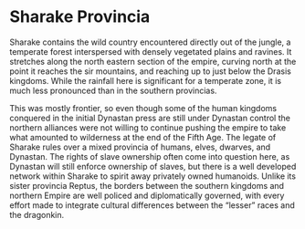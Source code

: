 # Sharake Provincia

Sharake contains the wild country encountered directly out of the jungle, a temperate forest interspersed with densely vegetated plains and ravines. It stretches along the north eastern section of the empire, curving north at the point it reaches the sir mountains, and reaching up to just below the Drasis kingdoms. While the rainfall here is significant for a temperate zone, it is much less pronounced than in the southern provincias.

This was mostly frontier, so even though some of the human kingdoms conquered in the initial Dynastan press are still under Dynastan control the northern alliances were not willing to continue pushing the empire to take what amounted to wilderness at the end of the Fifth Age. The legate of Sharake rules over a mixed provincia of humans, elves, dwarves, and Dynastan. The rights of slave ownership often come into question here, as Dynastan will still enforce ownership of slaves, but there is a well developed network within Sharake to spirit away privately owned humanoids. Unlike its sister provincia Reptus, the borders between the southern kingdoms and northern Empire are well policed and diplomatically governed, with every effort made to integrate cultural differences between the “lesser” races and the dragonkin.
